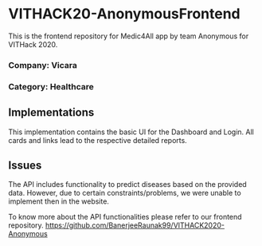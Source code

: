 # VITHACK20-AnonymousFrontend
This is the frontend repository for Medic4All app by team Anonymous for VITHack 2020.

### Company: Vicara
### Category: Healthcare


## Implementations
This implementation contains the basic UI for the Dashboard and Login.
All cards and links lead to the respective detailed reports.


## Issues
The API includes functionality to predict diseases based on the provided data.
However, due to certain constraints/problems, we were unable to implement then in the website.


To know more about the API functionalities please refer to our frontend repository.
https://github.com/BanerjeeRaunak99/VITHACK2020-Anonymous
